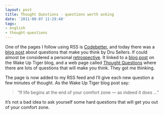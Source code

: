 ```yaml
---
layout: post
title: Thought Questions - questions worth asking
date: '2011-08-07 11:29:48'
tags:
- english
- thought-questions
---
```



One of the pages I follow using RSS is [Codebetter](http://codebetter.com/), and today there was a [blog post](http://codebetter.com/drusellers/2011/08/06/thought-questions/) about questions that make you think by Dru Sellers. If could almost be considered a personal [retrospective](http://en.wikipedia.org/wiki/Retrospective#Software_development). It linked to a [blog post](http://wakeuptiger.blogspot.com/2011/08/questions-worth-asking.html) on the Wake Up Tiger blog, and a web page called [Thought Questions](http://thoughtquestions.com/) where there are lots of questions that will make you think. They got me thinking.

The page is now added to my RSS feed and I’ll give each new question a few minutes of thought. As the Wake Up Tiger blog post say:

> “If life begins at the end of your comfort zone — as indeed it does …”

it’s not a bad idea to ask yourself some hard questions that will get you out of your comfort zone.
